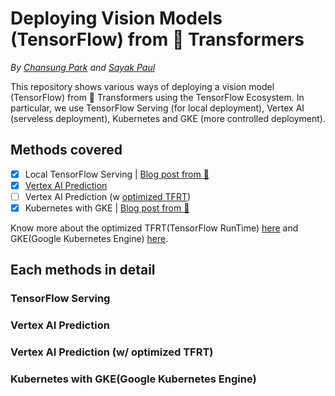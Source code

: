 # Deploying Vision Models (TensorFlow) from 🤗 Transformers

_By [Chansung Park](https://github.com/deep-diver) and [Sayak Paul](https://github.com/sayakpaul)_

This repository shows various ways of deploying a vision model (TensorFlow) from 🤗 Transformers using the TensorFlow Ecosystem. In particular, we use TensorFlow Serving (for local deployment), Vertex AI (serveless deployment), Kubernetes and GKE (more controlled deployment).

## Methods covered

- [x] Local TensorFlow Serving | [Blog post from 🤗](https://huggingface.co/blog/tf-serving-vision)
- [x] [Vertex AI Prediction](https://cloud.google.com/vertex-ai/docs/predictions/getting-predictions) 
- [ ] Vertex AI Prediction (w [optimized TFRT](https://cloud.google.com/vertex-ai/docs/predictions/optimized-tensorflow-runtime))
- [x] Kubernetes with GKE | [Blog post from 🤗](https://huggingface.co/blog/deploy-tfserving-kubernetes)

Know more about the optimized TFRT(TensorFlow RunTime) [here](https://github.com/tensorflow/runtime) and GKE(Google Kubernetes Engine) [here](https://cloud.google.com/kubernetes-engine).

## Each methods in detail

### TensorFlow Serving 
### Vertex AI Prediction
### Vertex AI Prediction (w/ optimized TFRT)
### Kubernetes with GKE(Google Kubernetes Engine)
